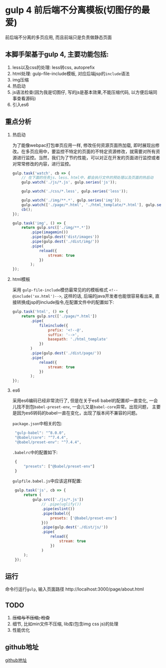 gulp 4 前后端不分离模板(切图仔的最爱)
============

前后端不分离的多页应用, 而且前端只是负责做静态页面

## 本脚手架基于gulp 4, 主要功能包括:
1. less以及css的处理: less转css, autoprefix
2. html处理: gulp-file-include模板, 对应后端jsp的`include`语法
3. img压缩
4. 热启动
5. js语法检查(因为我是切图仔, 写的js是基本效果,不能压缩代码, 以方便后端同事查看源码)
6. 引入es6

## 重点分析
1. 热启动

    为了能像webpac打包单页应用一样, 修改任何资源页面热加载, 即时展现出修改。在多页应用中，要监控不特定的页面的不特定资源修改，就需要对所有资源进行监控。当然，我们为了节约性能，可以对正在开发的页面进行监控或者对常常修改的内容，进行监控。

    ```javascript
    gulp.task('watch', cb => {
        // 在下面的任务js、less、html中，都会执行文件的预处理以及页面的热启动
        gulp.watch('./js/*.js', gulp.series('js'));

        gulp.watch('./css/*.less', gulp.series('less'));

        gulp.watch('./img/**.*', gulp.series('img'));
        gulp.watch(['./page/*.html', './html_template/*.html'], gulp.series('html'));
        cb();
    });

    gulp.task('img', () => {
        return gulp.src(['./img/**.*'])
            .pipe(imagemin())
            .pipe(gulp.dest('dist/images'))
            .pipe(gulp.dest('./dist/img/'))
            .pipe(
                reload({
                    stream: true
                })
            );
    });
    ```

2. html模板

    采用 `gulp-file-include`模仿最常见的的模板格式 `<!--@include('xx.html')-->`, 这样的话, 后端的java开发者也能很容易看出来, 直接转换成jsp的include指令,在配置文件中的配置如下:

    ```javascript
    gulp.task('html', () => {
        return gulp.src(['./page/*.html'])
            .pipe(
                fileinclude({
                    prefix: '<!--@',
                    suffix: '-->',
                    basepath: './html_template'
                })
            )
            .pipe(gulp.dest('./dist/page/'))
            .pipe(
                reload({
                    stream: true
                })
            );
    });
    ```

3. es6
   
   采用es6编码已经非常流行了, 但是在关于es6 babel的配置却一直变化, 一会儿找不到包`babel-preset-env`, 一会儿又是`babel-core`异常。出现问题， 主要是因为es6转码的babel一直在变化，出现了版本间不兼容的问题。
   
   `package.json`中相关的包:
   ```javascript
    "gulp-babel": "^8.0.0",
    "@babel/core": "^7.4.4",
    "@babel/preset-env": "^7.4.4",
   ```
   `.babelrc`中的配置如下:
   ```javascript
    {
        "presets": ["@babel/preset-env"]
    }
   ```
   `gulpfile.babel.js`中应该这样配置:
   ```javascript
    gulp.task('js', cb => {
        return (
            gulp.src(['./js/*.js'])
                // .pipe(uglify())
                .pipe(eslint())
                .pipe(babel({
                    presets: ['@babel/preset-env']
                }))
                .pipe(gulp.dest('./dist/js/'))
                .pipe(
                    reload({
                        stream: true
                    })
                )
        );
    });
   ```
## 运行
命令行运行`gulp`, 输入页面路径 http://localhost:3000/page/about.html


## TODO 
1. ~~压缩与不压缩; 检查~~
2. 细节, 比如min文件不压缩, lib库(包含img css js)的处理
3. 性能优化

## github地址

[github地址](https://github.com/phoenix-yassin/gulp4-demos)
